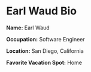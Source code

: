 # Earl Waud Bio

**Name:** Earl Waud

**Occupation:** Software Engineer

**Location:** San Diego, California

**Favorite Vacation Spot:** Home
